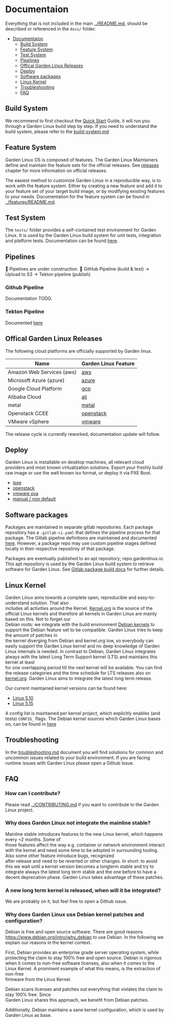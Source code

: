 
# Documentaion
Everything that is not included in the main [../README.md](../README.md),
should be described or referenced in the `docs/` folder. 

- [Documentaion](#documentaion)
  - [Build System](#build-system)
  - [Feature System](#feature-system)
  - [Test System](#test-system)
  - [Pipelines](#pipelines)
  - [Offical Garden Linux Releases](#offical-garden-linux-releases)
  - [Deploy](#deploy)
  - [Software packages](#software-packages)
  - [Linux Kernel](#linux-kernel)
  - [Troubleshooting](#troubleshooting)
  - [FAQ](#faq)

## Build System

We recommend to first checkout the [Quick Start](../README.md#quick-start) Guide, it will run you through a Garden Linux build step by step. If you need to understand the build system, please refer to the [build-system.md](build-system.md)

## Feature System

Garden Linux OS is composed of features. The Garden Linux Maintainers define and maintain the feature sets for the official releases.
See [releases](#offical-garden-linux-releases) chapter for more information on official releases.

The easiest method to customize Garden Linux in a reproducible way, is to work with the feature system.
Either by creating a new feature and add it to your feature set of your target build image,
or by modifying existing features to your needs. Documentation for the feature system can be found in [../features/README.md](../features/README.md).

## Test System

The `tests/` folder provides a self-contained test environment for Garden Linux.
It is used by the Garden Linux build system for unit tests, integration and platform tests.
Documentation can be found [here](../tests/README.md).

## Pipelines

:construction: Pipelines are under construction. :construction:	
GitHub Pipeline (build & test) -> Upload to S3 -> Tekton pipeline (publish)
 
### Github Pipeline
Documentation TODO.

### Tekton Pipeline
Documented [here](../ci/README.md)

## Offical Garden Linux Releases
The following cloud platforms are officially supported by Garden linux.

| Name                      | Garden Linux Feature              |
|---------------------------|-----------------------------------|
| Amazon Web Services (aws) | [aws](../features/aws)             |
| Microsoft Azure (azure)   | [azure](../features/azure)         |
| Google Cloud Platform     | [gcp](../features/gcp)             |
| Alibaba Cloud             | [ali](../features/ali)             |
| metal                     | [metal](../features/metal)         |
| Openstack CCEE            | [openstack](../features/openstack) |
| VMware vSphere            | [vmware](../features/vmware)       |


The release cycle is currently reworked, documentation update will follow.

## Deploy

Garden Linux is installable on desktop machines, all relevant cloud providers and most known virtualization solutions.
Export your freshly build raw image or use the well known iso format, or deploy it via PXE Boot.

- [ipxe](deploy/ipxe-install.md)
- [openstack](deploy/openstack.md)
- [vmware ova](deploy/vmware-ova.md)
- [manual / non default](deploy/install-non-default.md)


## Software packages
Packages are maintained in separate gitlab repositories. 
Each package repository has a `.gitlab-ci.yaml` that defines the pipeline process for that package.
The Gitlab pipeline definitions are maintained and documented [here](https://gitlab.com/gardenlinux/gardenlinux-package-build).
However, a package repo may use custom pipeline stages defined locally in their respective repostiroy of that package. 

Packages are eventually published to an apt repository; repo.gardenlinux.io.
This apt repository is used by the Garden Linux build system to retrieve software for Garden Linux.
See [Gitlab package build docs](https://gitlab.com/gardenlinux/gardenlinux-package-build/-/tree/main/docs) for further details.


## Linux Kernel
Garden Linux aims towards a complete open, reproducible and easy-to-understand solution. That also    
includes all activities around the Kernel. [Kernel.org](https://kernel.org) is the source of the official
Linux kernels and therefore all kernels in Garden Linux are mainly based on this. Not to forget our   
Debian roots: we integrate with the build environment [Debian kernels](https://wiki.debian.org/Kernel) to
support the Debian feature set to be compatible. Garden Linux tries to keep the amount of patches in   
the kernel diverging from Debian and kernel.org low, so everybody can easily support the Garden Linux 
kernel and no deep knowledge of Garden Linux internals is needed. In contrast to Debian, Garden Linux 
integrates always with the latest Long Term Support kernel (LTS) and maintains this kernel at least   
for one overlapping period till the next kernel will be available. You can find the release categories
and the time schedule for LTS releases also on [kernel.org](https://www.kernel.org/category/releases.html).
Garden Linux aims to integrate the latest long term release. 

Our current maintained kernel versions can be found here:
- [Linux 5.10](https://gitlab.com/gardenlinux/gardenlinux-package-linux-5.10)
- [Linux 5.15](https://gitlab.com/gardenlinux/gardenlinux-package-linux-5.15)

A config list is maintained per kernel project, which explicitly enables (and tests) `CONFIG_` flags. 
The Debian kernel sources which Garden Linux bases on, can be found in [here](https://salsa.debian.org/kernel-team/linux)

## Troubleshooting

In the [troubleshooting.md](troubleshooting.md) document you will find solutions for common and uncommon issues related to your build environment. If you are facing runtime issues with Garden Linux please open a Github Issue.

## FAQ

### How can I contribute?

Please read [../CONTRIBUTING.md](../CONTRIBUTING.md) if you want to contribute to the Garden Linux project.

### Why does Garden Linux not integrate the mainline stable?                                           
                                                                                                      
Mainline stable introduces features to the new Linux kernel, which happens every ~2 months. Some of   
those features affect the way e.g. container or network environment interact with the kernel and need 
some time to be adopted in surrounding tooling. Also some other feature introduce bugs, recognized    
after release and need to be reverted or other changes. In short: to avoid this we wait until a kernel
version becomes a longterm stable and try to integrate always the latest long term stable and the one 
before to have a decent deprecation phase. Garden Linux takes advantage of these patches.             
                                                                                                      
### A new long term kernel is released, when will it be integrated?                                    
                                                                                                      
We are probably on it, but feel free to open a Github issue.

### Why does Garden Linux use Debian kernel patches and configuration?                                 
                                                                                                      
Debian is free and open source software. There are good reasons                                       
https://www.debian.org/intro/why_debian to use Debian. In the following we explain our reasons in the 
kernel context.                                                                                       
                                                                                                    
First, Debian provides an enterprise grade server operating system, while protecting the claim to stay
100% free and open source. Debian is rigorous when it comes to non-free software licenses, also when it
comes to the Linux Kernel. A prominent example of what this means, is the extraction of non-free      
firmware from the Linux Kernel.                                                                       
                                                                                                    
Debian scans licenses and patches out everything that violates the claim to stay 100% free. Since     
Garden Linux shares this approach, we benefit from Debian patches.                                    
                                                                                                    
Additionally, Debian maintains a sane kernel configuration, which is used by Garden Linux as base.
